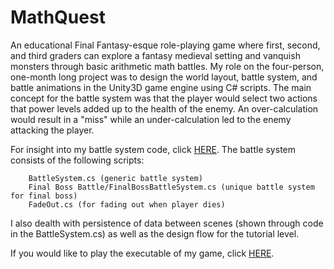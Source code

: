 # MathQuest
An educational Final Fantasy-esque role-playing game where first, second, and third graders can explore a fantasy medieval setting and vanquish monsters through basic arithmetic math battles. My role on the four-person, one-month long project was to design the world layout, battle system, and battle animations in the Unity3D game engine using C# scripts. The main concept for the battle system was that the player would select two actions that power levels added up to the health of the enemy. An over-calculation would result in a "miss" while an under-calculation led to the enemy attacking the player. 

For insight into my battle system code, click <a href="https://github.com/Nkury/MathQuest/tree/master/Math%20Quest%201.13/Assets/Battle%20System">HERE</a>. The battle system consists of the following scripts:

        BattleSystem.cs (generic battle system)
        Final Boss Battle/FinalBossBattleSystem.cs (unique battle system for final boss)
        FadeOut.cs (for fading out when player dies)

I also dealth with persistence of data between scenes (shown through code in the BattleSystem.cs) as well as the design flow for the tutorial level. 

If you would like to play the executable of my game, click <a href="https://drive.google.com/file/d/0B_qdVkAMIOgcV3l6aVAweGlWNHc/view?usp=sharing">HERE</a>.






